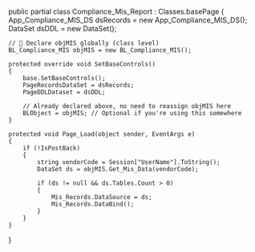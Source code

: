 public partial class Compliance_Mis_Report : Classes.basePage
{
    App_Compliance_MIS_DS dsRecords = new App_Compliance_MIS_DS();
    DataSet dsDDL = new DataSet();

    // 🔸 Declare objMIS globally (class level)
    BL_Compliance_MIS objMIS = new BL_Compliance_MIS();

    protected override void SetBaseControls()
    {
        base.SetBaseControls();
        PageRecordsDataSet = dsRecords;
        PageDDLDataset = dsDDL;

        // Already declared above, no need to reassign objMIS here
        BLObject = objMIS; // Optional if you're using this somewhere
    }

    protected void Page_Load(object sender, EventArgs e)
    {
        if (!IsPostBack)
        {
            string vendorCode = Session["UserName"].ToString(); 
            DataSet ds = objMIS.Get_Mis_Data(vendorCode); 

            if (ds != null && ds.Tables.Count > 0)
            {
                Mis_Records.DataSource = ds;
                Mis_Records.DataBind();
            }
        }
    }
}
